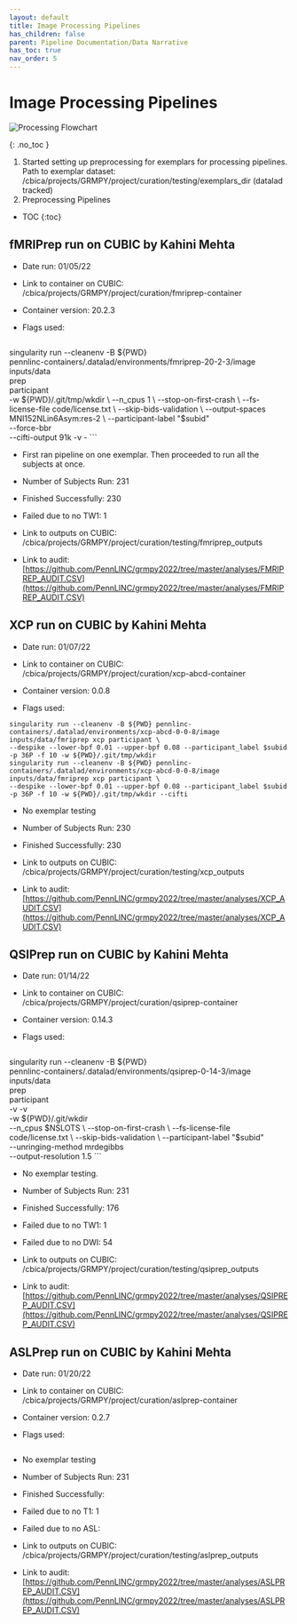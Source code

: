 ```yaml
---
layout: default
title: Image Processing Pipelines
has_children: false
parent: Pipeline Documentation/Data Narrative
has_toc: true 
nav_order: 5
---
```


# Image Processing Pipelines
<img src="/grmpy2022/assets/images/grmpyflowchart.png" alt="Processing Flowchart"> 

{: .no_toc }
1. Started setting up preprocessing for exemplars for processing pipelines. Path to exemplar dataset: /cbica/projects/GRMPY/project/curation/testing/exemplars_dir (datalad tracked)
2. Preprocessing Pipelines 

* TOC
{:toc}

## fMRIPrep run on CUBIC by Kahini Mehta
- Date run: 01/05/22

- Link to container on CUBIC: /cbica/projects/GRMPY/project/curation/fmriprep-container

- Container version: 20.2.3

- Flags used: 

    ```
singularity run --cleanenv -B ${PWD} \
    pennlinc-containers/.datalad/environments/fmriprep-20-2-3/image \
    inputs/data \
    prep \
    participant \
    -w ${PWD}/.git/tmp/wkdir \
    --n_cpus 1 \
    --stop-on-first-crash \
    --fs-license-file code/license.txt \
    --skip-bids-validation \
    --output-spaces MNI152NLin6Asym:res-2 \
    --participant-label "$subid" \
    --force-bbr \
    --cifti-output 91k -v -
    ```

- First ran  pipeline on one exemplar. Then proceeded to run all the subjects at once. 

- Number of Subjects Run: 231

- Finished Successfully: 230

- Failed due to no TW1: 1

- Link to outputs on CUBIC: /cbica/projects/GRMPY/project/curation/testing/fmriprep_outputs

- Link to audit: [https://github.com/PennLINC/grmpy2022/tree/master/analyses/FMRIPREP_AUDIT.CSV](https://github.com/PennLINC/grmpy2022/tree/master/analyses/FMRIPREP_AUDIT.CSV)



## XCP run on CUBIC by Kahini Mehta

- Date run: 01/07/22

- Link to container on CUBIC: /cbica/projects/GRMPY/project/curation/xcp-abcd-container

- Container version: 0.0.8 

- Flags used: 

``` 
singularity run --cleanenv -B ${PWD} pennlinc-containers/.datalad/environments/xcp-abcd-0-0-8/image inputs/data/fmriprep xcp participant \
--despike --lower-bpf 0.01 --upper-bpf 0.08 --participant_label $subid -p 36P -f 10 -w ${PWD}/.git/tmp/wkdir
singularity run --cleanenv -B ${PWD} pennlinc-containers/.datalad/environments/xcp-abcd-0-0-8/image inputs/data/fmriprep xcp participant \
--despike --lower-bpf 0.01 --upper-bpf 0.08 --participant_label $subid -p 36P -f 10 -w ${PWD}/.git/tmp/wkdir --cifti 
```

- No exemplar testing

- Number of Subjects Run: 230

- Finished Successfully: 230

- Link to outputs on CUBIC: /cbica/projects/GRMPY/project/curation/testing/xcp_outputs

- Link to audit: [https://github.com/PennLINC/grmpy2022/tree/master/analyses/XCP_AUDIT.CSV](https://github.com/PennLINC/grmpy2022/tree/master/analyses/XCP_AUDIT.CSV)


##  QSIPrep run on CUBIC by Kahini Mehta

- Date run:  01/14/22

- Link to container on CUBIC: /cbica/projects/GRMPY/project/curation/qsiprep-container

- Container version: 0.14.3

- Flags used: 

  ```
singularity run --cleanenv -B ${PWD} \
    pennlinc-containers/.datalad/environments/qsiprep-0-14-3/image \
    inputs/data \
    prep \
    participant \
    -v -v \
    -w ${PWD}/.git/wkdir \
    --n_cpus $NSLOTS \
    --stop-on-first-crash \
    --fs-license-file code/license.txt \
    --skip-bids-validation \
    --participant-label "$subid" \
    --unringing-method mrdegibbs \
    --output-resolution 1.5
    ```

- No exemplar testing.

- Number of Subjects Run: 231

- Finished Successfully: 176

- Failed due to no TW1: 1

- Failed due to no DWI: 54

- Link to outputs on CUBIC: /cbica/projects/GRMPY/project/curation/testing/qsiprep_outputs

- Link to audit: [https://github.com/PennLINC/grmpy2022/tree/master/analyses/QSIPREP_AUDIT.CSV](https://github.com/PennLINC/grmpy2022/tree/master/analyses/QSIPREP_AUDIT.CSV)

## ASLPrep run on CUBIC by Kahini Mehta

- Date run: 01/20/22

- Link to container on CUBIC: /cbica/projects/GRMPY/project/curation/aslprep-container

- Container version: 0.2.7

- Flags used: 

``` 

```

- No exemplar testing

- Number of Subjects Run: 231

- Finished Successfully: 

- Failed due to no T1: 1

- Failed due to no ASL: 

- Link to outputs on CUBIC: /cbica/projects/GRMPY/project/curation/testing/aslprep_outputs

- Link to audit: [https://github.com/PennLINC/grmpy2022/tree/master/analyses/ASLPREP_AUDIT.CSV](https://github.com/PennLINC/grmpy2022/tree/master/analyses/ASLPREP_AUDIT.CSV)


